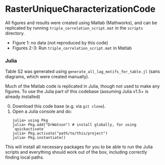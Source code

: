 # RasterUniqueCharacterizationCode

All figures and results were created using Matlab (Mathworks), and can be replicated by running `triple_correlation_script.mat` in the `scripts` directory.

   - Figure 1: no data (not reproduced by this code)
   - Figures 2-3: Run `triple_correlation_script.mat` in Matlab

### Julia

Table S2 was generated using `generate_all_lag_motifs_for_table.jl` (sans diagrams, which were created manually). 

Much of the Matlab code is replicated in Julia, though not used to make any figures. To use the Julia part of this codebase (assuming Julia v1.5+ is already installed)

0. Download this code base (e.g. via `git clone`).
1. Open a Julia console and do:
   ```
   julia> using Pkg
   julia> Pkg.add("DrWatson") # install globally, for using `quickactivate`
   julia> Pkg.activate("path/to/this/project")
   julia> Pkg.instantiate()
   ```

This will install all necessary packages for you to be able to run the Julia scripts and
everything should work out of the box, including correctly finding local paths.
